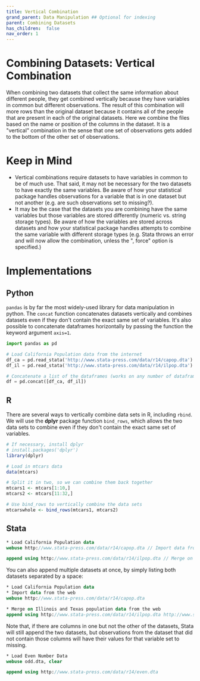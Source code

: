 ```yaml
---
title: Vertical Combination
grand_parent: Data Manipulation ## Optional for indexing
parent: Combining Datasets
has_children:  false
nav_order: 1
---
```


# Combining Datasets: Vertical Combination

When combining two datasets that collect the same information about different people, they get combined vertically because they have variables in common but different observations. The result of this combination will more rows than the original dataset because it contains all of the people that are present in each of the original datasets. Here we combine the files based on the name or position of the columns in the dataset. It is a "vertical" combination in the sense that one set of observations gets added to the bottom of the other set of observations. 

# Keep in Mind 
- Vertical combinations require datasets to have variables in common to be of much use. That said, it may not be necessary for the two datasets to have exactly the same variables. Be aware of how your statistical package handles observations for a variable that is in one dataset but not another (e.g. are such observations set to missing?). 
- It may be the case that the datasets you are combining have the same variables but those variables are stored differently (numeric vs. string storage types). Be aware of how the variables are stored across datasets and how your statistical package handles attempts to combine the same variable with different storage types (e.g. Stata throws an error and will now allow the combination, unless the ", force" option is specified.) 

# Implementations

## Python

`pandas` is by far the most widely-used library for data manipulation in python. The `concat` function concatenates datasets vertically and combines datasets even if they don't contain the exact same set of variables. It's also possible to concatenate dataframes horizontally by passing the function the keyword argument `axis=1`.

```python
import pandas as pd

# Load California Population data from the internet
df_ca = pd.read_stata('http://www.stata-press.com/data/r14/capop.dta')
df_il = pd.read_stata('http://www.stata-press.com/data/r14/ilpop.dta')

# Concatenate a list of the dataframes (works on any number of dataframes)
df = pd.concat([df_ca, df_il])

```

## R

There are several ways to vertically combine data sets in R, including `rbind`. We will use the **dplyr** package function `bind_rows`, which allows the two data sets to combine even if they don't contain the exact same set of variables.

```r
# If necessary, install dplyr
# install.packages('dplyr')
library(dplyr)

# Load in mtcars data
data(mtcars)

# Split it in two, so we can combine them back together
mtcars1 <- mtcars[1:10,]
mtcars2 <- mtcars[11:32,]

# Use bind_rows to vertically combine the data sets
mtcarswhole <- bind_rows(mtcars1, mtcars2)
```

## Stata

```stata
* Load California Population data
webuse http://www.stata-press.com/data/r14/capop.dta // Import data from the web 

append using http://www.stata-press.com/data/r14/ilpop.dta // Merge on Illinois population data from the web 
```
You can also append multiple datasets at once, by simply listing both datasets separated by a space: 

```stata
* Load California Population data
* Import data from the web 
webuse http://www.stata-press.com/data/r14/capop.dta 

* Merge on Illinois and Texas population data from the web 
append using http://www.stata-press.com/data/r14/ilpop.dta http://www.stata-press.com/data/r14/txpop.dta 
```
Note that, if there are columns in one but not the other of the datasets, Stata will still append the two datasets, but observations from the dataset that did not contain those columns will have their values for that variable set to missing. 

```stata
* Load Even Number Data 
webuse odd.dta, clear 

append using http://www.stata-press.com/data/r14/even.dta 

```
